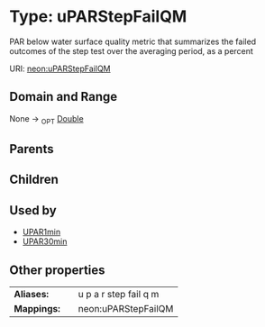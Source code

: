
# Type: uPARStepFailQM


PAR below water surface quality metric that summarizes the failed outcomes of the step test over the averaging period, as a percent

URI: [neon:uPARStepFailQM](https://data.neonscience.org/uPARStepFailQM)


## Domain and Range

None ->  <sub>OPT</sub> [Double](types/Double.md)

## Parents


## Children


## Used by

 * [UPAR1min](UPAR1min.md)
 * [UPAR30min](UPAR30min.md)

## Other properties

|  |  |  |
| --- | --- | --- |
| **Aliases:** | | u p a r step fail q m |
| **Mappings:** | | neon:uPARStepFailQM |

